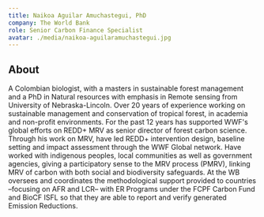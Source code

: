 ```yaml
---
title: Naikoa Aguilar Amuchastegui, PhD
company: The World Bank
role: Senior Carbon Finance Specialist
avatar: ./media/naikoa-aguilaramuchastegui.jpg
---
```

## About

A Colombian biologist, with a masters in sustainable forest management and a PhD in Natural resources with emphasis in Remote sensing from University of Nebraska-Lincoln. Over 20 years of experience working on sustainable management and conservation of tropical forest, in academia and non-profit environments. For the past 12 years has supported WWF's global efforts on REDD+ MRV as senior director of forest carbon science. Through his work on MRV, have led REDD+ intervention design, baseline setting and impact assessment through the WWF Global network. Have worked with indigenous peoples, local communities as well as government agencies, giving a participatory sense to the MRV process (PMRV), linking MRV of carbon with both social and biodiversity safeguards. At the WB oversees and coordinates the methodological support provided to countries –focusing on AFR and LCR–  with ER Programs under the FCPF Carbon Fund and BioCF ISFL so that they are able to report and verify generated Emission Reductions.